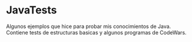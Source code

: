 # JavaTests
Algunos ejemplos que hice para probar mis conocimientos de Java. Contiene tests de estructuras basicas y algunos programas de CodeWars.
